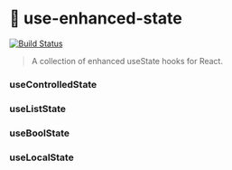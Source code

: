 # 🔄 use-enhanced-state

[![Build Status](https://travis-ci.org/ItsJonQ/use-enhanced-state.svg?branch=master)](https://travis-ci.org/ItsJonQ/use-enhanced-state)

> A collection of enhanced useState hooks for React.

### useControlledState

### useListState

### useBoolState

### useLocalState
